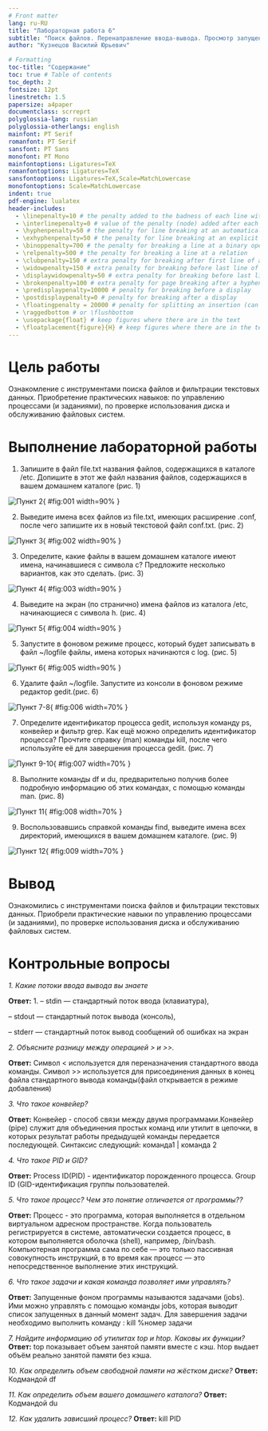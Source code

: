 ```yaml
---
# Front matter
lang: ru-RU
title: "Лабораторная работа 6"
subtitle: "Поиск файлов. Перенаправление ввода-вывода. Просмотр запущенных процессов"
author: "Кузнецов Василий Юрьевич"

# Formatting
toc-title: "Содержание"
toc: true # Table of contents
toc_depth: 2
fontsize: 12pt
linestretch: 1.5
papersize: a4paper
documentclass: scrreprt
polyglossia-lang: russian
polyglossia-otherlangs: english
mainfont: PT Serif
romanfont: PT Serif
sansfont: PT Sans
monofont: PT Mono
mainfontoptions: Ligatures=TeX
romanfontoptions: Ligatures=TeX
sansfontoptions: Ligatures=TeX,Scale=MatchLowercase
monofontoptions: Scale=MatchLowercase
indent: true
pdf-engine: lualatex
header-includes:
  - \linepenalty=10 # the penalty added to the badness of each line within a paragraph (no associated penalty node) Increasing the value makes tex try to have fewer lines in the paragraph.
  - \interlinepenalty=0 # value of the penalty (node) added after each line of a paragraph.
  - \hyphenpenalty=50 # the penalty for line breaking at an automatically inserted hyphen
  - \exhyphenpenalty=50 # the penalty for line breaking at an explicit hyphen
  - \binoppenalty=700 # the penalty for breaking a line at a binary operator
  - \relpenalty=500 # the penalty for breaking a line at a relation
  - \clubpenalty=150 # extra penalty for breaking after first line of a paragraph
  - \widowpenalty=150 # extra penalty for breaking before last line of a paragraph
  - \displaywidowpenalty=50 # extra penalty for breaking before last line before a display math
  - \brokenpenalty=100 # extra penalty for page breaking after a hyphenated line
  - \predisplaypenalty=10000 # penalty for breaking before a display
  - \postdisplaypenalty=0 # penalty for breaking after a display
  - \floatingpenalty = 20000 # penalty for splitting an insertion (can only be split footnote in standard LaTeX)
  - \raggedbottom # or \flushbottom
  - \usepackage{float} # keep figures where there are in the text
  - \floatplacement{figure}{H} # keep figures where there are in the text
---
```



# Цель работы

Ознакомление с инструментами поиска файлов и фильтрации текстовых данных.
Приобретение практических навыков: по управлению процессами (и заданиями), по
проверке использования диска и обслуживанию файловых систем.


# Выполнение лабораторной работы

1. Запишите в файл file.txt названия файлов, содержащихся в каталоге /etc. Допишите в этот же файл названия файлов, содержащихся в вашем домашнем каталоге (рис. 1)

![Пункт 2](images/1.png){ #fig:001 width=90% }

2. Выведите имена всех файлов из file.txt, имеющих расширение .conf, после чего
запишите их в новый текстовой файл conf.txt. (рис. 2)

![Пункт 3](images/2.png){ #fig:002 width=90% }


3. Определите, какие файлы в вашем домашнем каталоге имеют имена, начинавшиеся с символа c? Предложите несколько вариантов, как это сделать. (рис. 3)

![Пункт 4](images/3.png){ #fig:003 width=90% }

4. Выведите на экран (по странично) имена файлов из каталога /etc, начинающиеся с символа h. (рис. 4) 

![Пункт 5](./images/4.png){ #fig:004 width=90% }

5. Запустите в фоновом режиме процесс, который будет записывать в файл ~/logfile файлы, имена которых начинаются с log. (рис. 5)

![Пункт 6](images/5.png){ #fig:005 width=90% }

6. Удалите файл ~/logfile. Запустите из консоли в фоновом режиме редактор gedit.(рис. 6)

![Пункт 7-8](images/6.png){ #fig:006 width=70% }

7. Определите идентификатор процесса gedit, используя команду ps, конвейер и фильтр
grep. Как ещё можно определить идентификатор процесса? Прочтите справку (man) команды kill, после чего используйте её для завершения
процесса gedit. (рис. 7)

![Пункт 9-10](images/7.png){ #fig:007 width=70% }

8. Выполните команды df и du, предварительно получив более подробную информацию
об этих командах, с помощью команды man. (рис. 8)

![Пункт 11](images/8.png){ #fig:008 width=70% }

9. Воспользовавшись справкой команды find, выведите имена всех директорий, имеющихся в вашем домашнем каталоге. (рис. 9)

![Пункт 12](images/9.png){ #fig:009 width=70% }

# Вывод

Ознакомились с инструментами поиска файлов и фильтрации текстовых данных.
Приобрели практические навыки по управлению процессами (и заданиями), по
проверке использования диска и обслуживанию файловых систем.

# Контрольные вопросы
*1. Какие потоки ввода вывода вы знаете*

**Ответ:** 1.	– stdin — стандартный поток ввода (клавиатура),

–	stdout — стандартный поток вывода (консоль),

–	stderr — стандартный поток вывод сообщений об ошибках на экран

*2. Объясните разницу между операцией > и >>.*

**Ответ:** Символ < используется для переназначения стандартного ввода команды.
Символ >> используется для присоединения данных в конец файла стандартного вывода команды(файл открывается в режиме добавления)

*3. Что такое конвейер?*

**Ответ:** Конвейер - способ связи между двумя программами.Конвейер (pipe) служит для объединения простых команд или утилит в цепочки, в которых результат работы предыдущей команды передается последующей. Синтаксис следующий: команда1 | команда 2

*4. Что такое PID и GID?*

**Ответ:** Process ID(PID) - идентификатор порожденного процесса. Group ID (GID-идентификация группы пользователей.

*5. Что такое процесс? Чем это понятие отличается от программы??*

**Ответ:**	Процесс - это программа, которая выполняется в отдельном виртуальном адресном пространстве. Когда пользователь регистрируется в системе, автоматически создается процесс, в котором выполняется оболочка (shell), например, /bin/bash.
Компьютерная программа сама по себе — это только пассивная совокупность инструкций, в то время как процесс — это непосредственное выполнение этих инструкций.


*6. Что такое задачи и какая команда позволяет ими управлять?*

**Ответ:** Запущенные фоном программы называются задачами (jobs). Ими можно управлять с помощью команды jobs, которая выводит список запущенных в данный момент задач. Для завершения задачи необходимо выполнить команду :
kill %номер задачи

*7. Найдите информацию об утилитах top и htop. Каковы их функции?*
**Ответ:** top показывает объем занятой памяти вместе с кэш. htop выдает объём реально занятой памяти без кэша.

*10. Как определить объем свободной памяти на жёстком диске?*
**Ответ:** Кодмандой df

*11. Как определить объем вашего домашнего каталога?*
**Ответ:** Кодмандой du

*12. Как удалить зависший процесс?*
**Ответ:** kill PID
